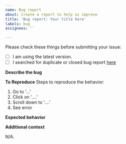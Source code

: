 ```yaml
---
name: Bug report
about: Create a report to help us improve
title: 'Bug report: Your title here'
labels: bug
assignees: ''

---
```


Please check these things before submitting your issue:

- [ ] I am using the latest version.
- [ ] I searched for duplicate or closed bug report [here](https://github.com/jslint-org/jslint/issues?q=is%3Aissue)

**Describe the bug**
<!--A clear and concise description of what the bug is.-->

**To Reproduce**
Steps to reproduce the behavior:
1. Go to '...'
2. Click on '....'
3. Scroll down to '....'
4. See error

**Expected behavior**
<!--A clear and concise description of what you expected to happen.-->

**Additional context**
<!--Add any other context about the problem here.-->
N/A.
